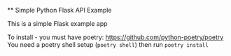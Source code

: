 ** Simple Python Flask API Example<br>

This is a simple Flask example app

To install - you must have poetry: https://github.com/python-poetry/poetry<br>
You need a poetry shell setup (`poetry shell`) then run `poetry install`

